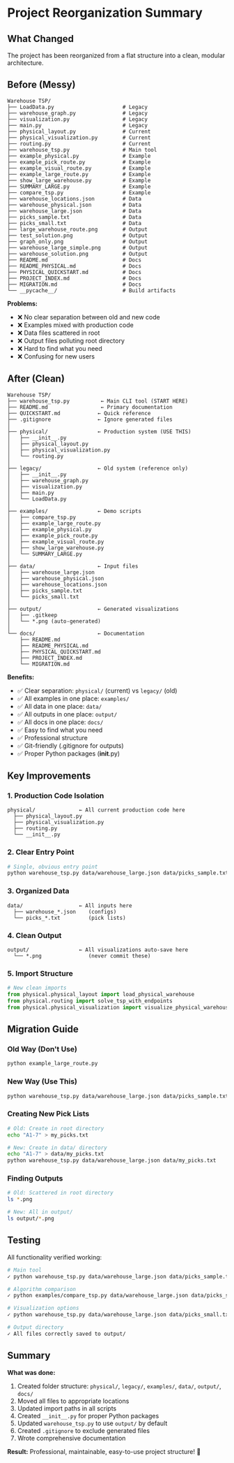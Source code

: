 # Project Reorganization Summary

## What Changed

The project has been reorganized from a flat structure into a clean, modular architecture.

## Before (Messy)

```
Warehouse TSP/
├── LoadData.py                      # Legacy
├── warehouse_graph.py               # Legacy
├── visualization.py                 # Legacy  
├── main.py                          # Legacy
├── physical_layout.py               # Current
├── physical_visualization.py        # Current
├── routing.py                       # Current
├── warehouse_tsp.py                 # Main tool
├── example_physical.py              # Example
├── example_pick_route.py            # Example
├── example_visual_route.py          # Example
├── example_large_route.py           # Example
├── show_large_warehouse.py          # Example
├── SUMMARY_LARGE.py                 # Example
├── compare_tsp.py                   # Example
├── warehouse_locations.json         # Data
├── warehouse_physical.json          # Data
├── warehouse_large.json             # Data
├── picks_sample.txt                 # Data
├── picks_small.txt                  # Data
├── large_warehouse_route.png        # Output
├── test_solution.png                # Output
├── graph_only.png                   # Output
├── warehouse_large_simple.png       # Output
├── warehouse_solution.png           # Output
├── README.md                        # Docs
├── README_PHYSICAL.md               # Docs
├── PHYSICAL_QUICKSTART.md           # Docs
├── PROJECT_INDEX.md                 # Docs
├── MIGRATION.md                     # Docs
└── __pycache__/                     # Build artifacts
```

**Problems:**
- ❌ No clear separation between old and new code
- ❌ Examples mixed with production code
- ❌ Data files scattered in root
- ❌ Output files polluting root directory
- ❌ Hard to find what you need
- ❌ Confusing for new users

## After (Clean)

```
Warehouse TSP/
├── warehouse_tsp.py          ← Main CLI tool (START HERE)
├── README.md                 ← Primary documentation
├── QUICKSTART.md            ← Quick reference
├── .gitignore               ← Ignore generated files
│
├── physical/                ← Production system (USE THIS)
│   ├── __init__.py
│   ├── physical_layout.py
│   ├── physical_visualization.py
│   └── routing.py
│
├── legacy/                  ← Old system (reference only)
│   ├── __init__.py
│   ├── warehouse_graph.py
│   ├── visualization.py
│   ├── main.py
│   └── LoadData.py
│
├── examples/                ← Demo scripts
│   ├── compare_tsp.py
│   ├── example_large_route.py
│   ├── example_physical.py
│   ├── example_pick_route.py
│   ├── example_visual_route.py
│   ├── show_large_warehouse.py
│   └── SUMMARY_LARGE.py
│
├── data/                    ← Input files
│   ├── warehouse_large.json
│   ├── warehouse_physical.json
│   ├── warehouse_locations.json
│   ├── picks_sample.txt
│   └── picks_small.txt
│
├── output/                  ← Generated visualizations
│   ├── .gitkeep
│   └── *.png (auto-generated)
│
└── docs/                    ← Documentation
    ├── README.md
    ├── README_PHYSICAL.md
    ├── PHYSICAL_QUICKSTART.md
    ├── PROJECT_INDEX.md
    └── MIGRATION.md
```

**Benefits:**
- ✅ Clear separation: `physical/` (current) vs `legacy/` (old)
- ✅ All examples in one place: `examples/`
- ✅ All data in one place: `data/`
- ✅ All outputs in one place: `output/`
- ✅ All docs in one place: `docs/`
- ✅ Easy to find what you need
- ✅ Professional structure
- ✅ Git-friendly (.gitignore for outputs)
- ✅ Proper Python packages (__init__.py)

## Key Improvements

### 1. Production Code Isolation
```
physical/              ← All current production code here
  ├── physical_layout.py
  ├── physical_visualization.py
  ├── routing.py
  └── __init__.py
```

### 2. Clear Entry Point
```bash
# Single, obvious entry point
python warehouse_tsp.py data/warehouse_large.json data/picks_sample.txt
```

### 3. Organized Data
```
data/                  ← All inputs here
  ├── warehouse_*.json    (configs)
  └── picks_*.txt         (pick lists)
```

### 4. Clean Output
```
output/                ← All visualizations auto-save here
  └── *.png               (never commit these)
```

### 5. Import Structure
```python
# New clean imports
from physical.physical_layout import load_physical_warehouse
from physical.routing import solve_tsp_with_endpoints
from physical.physical_visualization import visualize_physical_warehouse
```

## Migration Guide

### Old Way (Don't Use)
```bash
python example_large_route.py
```

### New Way (Use This)
```bash
python warehouse_tsp.py data/warehouse_large.json data/picks_sample.txt
```

### Creating New Pick Lists
```bash
# Old: Create in root directory
echo "A1-7" > my_picks.txt

# New: Create in data/ directory
echo "A1-7" > data/my_picks.txt
python warehouse_tsp.py data/warehouse_large.json data/my_picks.txt
```

### Finding Outputs
```bash
# Old: Scattered in root directory
ls *.png

# New: All in output/
ls output/*.png
```

## Testing

All functionality verified working:
```bash
# Main tool
✓ python warehouse_tsp.py data/warehouse_large.json data/picks_sample.txt

# Algorithm comparison
✓ python examples/compare_tsp.py data/warehouse_large.json data/picks_sample.txt 50

# Visualization options
✓ python warehouse_tsp.py data/warehouse_large.json data/picks_small.txt --visualize both

# Output directory
✓ All files correctly saved to output/
```

## Summary

**What was done:**
1. Created folder structure: `physical/`, `legacy/`, `examples/`, `data/`, `output/`, `docs/`
2. Moved all files to appropriate locations
3. Updated import paths in all scripts
4. Created `__init__.py` for proper Python packages
5. Updated `warehouse_tsp.py` to use `output/` by default
6. Created `.gitignore` to exclude generated files
7. Wrote comprehensive documentation

**Result:** Professional, maintainable, easy-to-use project structure! 🎉
